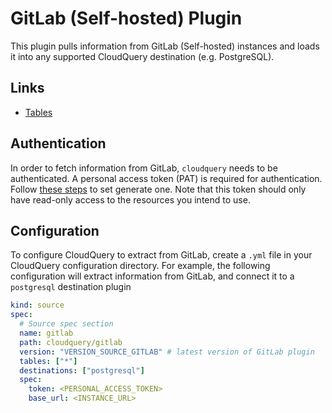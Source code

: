 # GitLab (Self-hosted) Plugin

This plugin pulls information from GitLab (Self-hosted) instances and loads it into any supported CloudQuery destination (e.g. PostgreSQL).

## Links

- [Tables](./docs/tables/README.md)

## Authentication

In order to fetch information from GitLab, `cloudquery` needs to be authenticated. A personal access token (PAT) is required for authentication. Follow [these steps](https://docs.gitlab.com/ee/user/profile/personal_access_tokens.html#create-a-personal-access-token/) to set generate one. Note that this token should only have read-only access to the resources you intend to use.

## Configuration

To configure CloudQuery to extract from GitLab, create a `.yml` file in your CloudQuery configuration directory.
For example, the following configuration will extract information from GitLab, and connect it to a `postgresql` destination plugin

```yaml
kind: source
spec:
  # Source spec section
  name: gitlab
  path: cloudquery/gitlab
  version: "VERSION_SOURCE_GITLAB" # latest version of GitLab plugin
  tables: ["*"]
  destinations: ["postgresql"]
  spec:
    token: <PERSONAL_ACCESS_TOKEN>
    base_url: <INSTANCE_URL>
```

